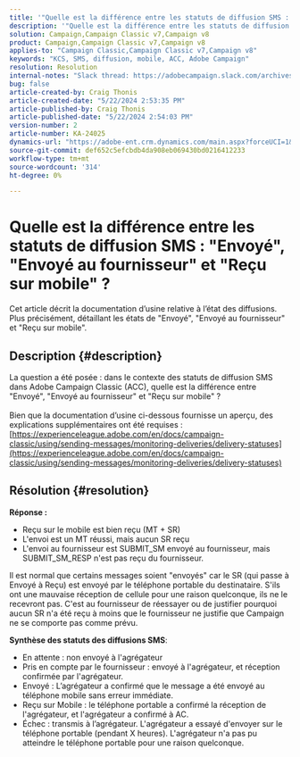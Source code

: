 ```yaml
---
title: '"Quelle est la différence entre les statuts de diffusion SMS : "Envoyé", \"Envoyé au fournisseur\" et "Reçu sur mobile" ?"'
description: '"Quelle est la différence entre les statuts de diffusion SMS : "Envoyé", \"Envoyé au fournisseur\" et "Reçu sur mobile" ?"'
solution: Campaign,Campaign Classic v7,Campaign v8
product: Campaign,Campaign Classic v7,Campaign v8
applies-to: "Campaign Classic,Campaign Classic v7,Campaign v8"
keywords: "KCS, SMS, diffusion, mobile, ACC, Adobe Campaign"
resolution: Resolution
internal-notes: "Slack thread: https://adobecampaign.slack.com/archives/C05C0R93W07/p1711386392282549      Internal Wiki from R&D: https://wiki.corp.adobe.com/pages/viewpage.action?spaceKey=neolane&title=SMS+connector+protocol+and+settings"
bug: false
article-created-by: Craig Thonis
article-created-date: "5/22/2024 2:53:35 PM"
article-published-by: Craig Thonis
article-published-date: "5/22/2024 2:54:03 PM"
version-number: 2
article-number: KA-24025
dynamics-url: "https://adobe-ent.crm.dynamics.com/main.aspx?forceUCI=1&pagetype=entityrecord&etn=knowledgearticle&id=0109c00f-4b18-ef11-9f89-000d3a372703"
source-git-commit: def652c5efcbdb4da908eb069430bd0216412233
workflow-type: tm+mt
source-wordcount: '314'
ht-degree: 0%

---
```


# Quelle est la différence entre les statuts de diffusion SMS : &quot;Envoyé&quot;, &quot;Envoyé au fournisseur&quot; et &quot;Reçu sur mobile&quot; ?


Cet article décrit la documentation d’usine relative à l’état des diffusions. Plus précisément, détaillant les états de &quot;Envoyé&quot;, &quot;Envoyé au fournisseur&quot; et &quot;Reçu sur mobile&quot;.





## Description {#description}

La question a été posée : dans le contexte des statuts de diffusion SMS dans Adobe Campaign Classic (ACC), quelle est la différence entre &quot;Envoyé&quot;, &quot;Envoyé au fournisseur&quot; et &quot;Reçu sur mobile&quot; ?<br> <br>Bien que la documentation d’usine ci-dessous fournisse un aperçu, des explications supplémentaires ont été requises :<br>
[https://experienceleague.adobe.com/en/docs/campaign-classic/using/sending-messages/monitoring-deliveries/delivery-statuses](https://experienceleague.adobe.com/en/docs/campaign-classic/using/sending-messages/monitoring-deliveries/delivery-statuses)

## Résolution {#resolution}


<b>Réponse :</b>

- Reçu sur le mobile est bien reçu (MT + SR)
- L&#39;envoi est un MT réussi, mais aucun SR reçu
- L&#39;envoi au fournisseur est SUBMIT_SM envoyé au fournisseur, mais SUBMIT_SM_RESP n&#39;est pas reçu du fournisseur.


Il est normal que certains messages soient &quot;envoyés&quot; car le SR (qui passe à Envoyé à Reçu) est envoyé par le téléphone portable du destinataire. S&#39;ils ont une mauvaise réception de cellule pour une raison quelconque, ils ne le recevront pas.
C&#39;est au fournisseur de réessayer ou de justifier pourquoi aucun SR n&#39;a été reçu à moins que le fournisseur ne justifie que Campaign ne se comporte pas comme prévu.

<b>Synthèse des statuts des diffusions SMS</b>:

- En attente : non envoyé à l&#39;agrégateur
- Pris en compte par le fournisseur : envoyé à l&#39;agrégateur, et réception confirmée par l&#39;agrégateur.
- Envoyé : L’agrégateur a confirmé que le message a été envoyé au téléphone mobile sans erreur immédiate.
- Reçu sur Mobile : le téléphone portable a confirmé la réception de l&#39;agrégateur, et l&#39;agrégateur a confirmé à AC.
- Échec : transmis à l’agrégateur. L&#39;agrégateur a essayé d&#39;envoyer sur le téléphone portable (pendant X heures). L&#39;agrégateur n&#39;a pas pu atteindre le téléphone portable pour une raison quelconque.

